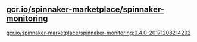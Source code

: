 
[gcr.io/spinnaker-marketplace/spinnaker-monitoring](https://hub.docker.com/r/anjia0532/spinnaker-marketplace.spinnaker-monitoring/tags/)
-----


[gcr.io/spinnaker-marketplace/spinnaker-monitoring:0.4.0-20171208214202](https://hub.docker.com/r/anjia0532/spinnaker-marketplace.spinnaker-monitoring/tags/)


